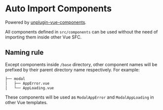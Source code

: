 # Auto Import Components

Powered by [unplugin-vue-components](https://github.com/antfu/unplugin-vue-components).

All components defined in `src/components` can be used without the need of importing them inside other Vue SFC.

## Naming rule

Except components inside `/base` directory, other component names will be prefixed by their parent directory name respectively. For example:

```bash
├── modal
│   ├── AppError.vue
│   └── AppLoading.vue
```

These components will be used as `ModalAppError` and `ModalAppLoading` in other Vue templates.
